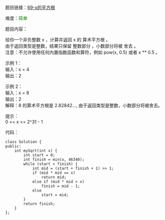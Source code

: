 题目链接：[69-x的平方根](https://leetcode-cn.com/problems/sqrtx/)

难度：<font color="Green">简单</font>

题目内容：

给你一个非负整数 x ，计算并返回 x 的 算术平方根 。<br>
由于返回类型是整数，结果只保留 整数部分 ，小数部分将被 舍去 。<br>
注意：不允许使用任何内置指数函数和算符，例如 pow(x, 0.5) 或者 x ** 0.5 。

示例 1：<br>
输入：x = 4<br>
输出：2

示例 2：<br>
输入：x = 8<br>
输出：2<br>
解释：8 的算术平方根是 2.82842..., 由于返回类型是整数，小数部分将被舍去。

提示：<br>
0 <= x <= 2^31 - 1


代码：
```
class Solution {
public:
    int mySqrt(int x) {
        int start = 0;
        int finish = min(x, 46340);
        while (start < finish) {
            int mid = (start + finish + 1) >> 1;
            if (mid * mid == x)
                return mid;
            else if (mid * mid > x)
                finish = mid - 1;
            else
                start = mid;
        }
        return finish;
    }
};
```
